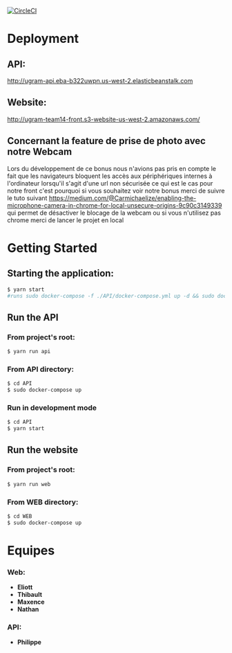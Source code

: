 [![CircleCI](https://circleci.com/gh/GLO3112-classrooms/ugram-h2020-team-14.svg?style=shield&circle-token=6adb8aef89174cb1121c0dd87a674106a45634e9)](https://app.circleci.com/github/GLO3112-classrooms/ugram-h2020-team-14/pipelines)

# Deployment
## API:
http://ugram-api.eba-b322uwpn.us-west-2.elasticbeanstalk.com

## Website:
http://ugram-team14-front.s3-website-us-west-2.amazonaws.com/

## Concernant la feature de prise de photo avec notre Webcam

Lors du développement de ce bonus nous n'avions pas pris en compte le fait que les navigateurs bloquent les accès aux périphériques internes à l'ordinateur lorsqu'il s'agit d'une url non sécurisée ce qui est le cas pour notre front c'est pourquoi si vous souhaitez voir notre bonus merci de suivre le tuto suivant https://medium.com/@Carmichaelize/enabling-the-microphone-camera-in-chrome-for-local-unsecure-origins-9c90c3149339
qui permet de désactiver le blocage de la webcam ou si vous n'utilisez pas chrome merci de lancer le projet en local

# Getting Started
## Starting the application:
```sh
$ yarn start
#runs sudo docker-compose -f ./API/docker-compose.yml up -d && sudo docker-compose -f ./WEB/docker-compose.yml up -d
```

## Run the API 
### From project's root:
```sh
$ yarn run api
```

### From API directory:
```sh
$ cd API
$ sudo docker-compose up
```

### Run in development mode
```sh
$ cd API
$ yarn start
```

## Run the website
### From project's root:
```sh
$ yarn run web
```

### From WEB directory:
```sh
$ cd WEB
$ sudo docker-compose up
```
# Equipes

### Web:
- **Eliott**
- **Thibault**
- **Maxence**
- **Nathan**
### API:
- **Philippe**

